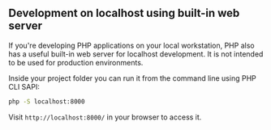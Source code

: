 ## Development on localhost using built-in web server

If you're developing PHP applications on your local workstation, PHP also has a
useful built-in web server for localhost development. It is not intended to be used
for production environments.

Inside your project folder you can run it from the command line using PHP CLI
SAPI:

```bash
php -S localhost:8000
```

Visit `http://localhost:8000/` in your browser to access it.
